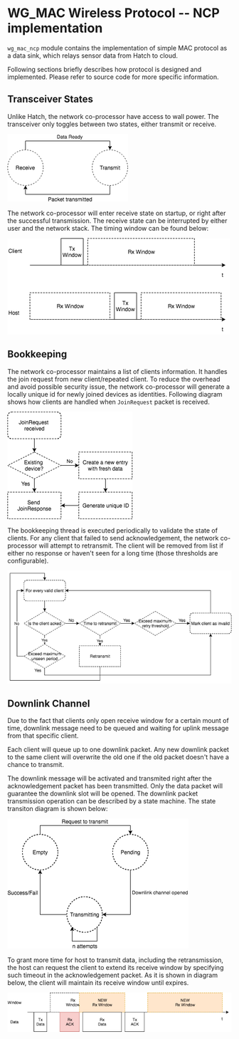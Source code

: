 # WG_MAC Wireless Protocol -- NCP implementation

`wg_mac_ncp` module contains the implementation of simple MAC protocol as a data sink, which relays
sensor data from Hatch to cloud. 

Following sections briefly describes how protocol is designed and implemented. Please refer to source
code for more specific information.

Transceiver States
-------------
Unlike Hatch, the network co-processor have access to wall power. The transceiver only toggles between two
states, either transmit or receive. 

![transceiver_state_ncp](../../resources/transceiver_state_ncp.png)

The network co-processor will enter receive state on startup, or right after the successful transmission. 
The receive state can be interrupted by either user and the network stack. The timing window can be found below:

![receive_window](../../resources/receive_window.png)

Bookkeeping
-----------
The network co-processor maintains a list of clients information. It handles the join request from new client/repeated
client. To reduce the overhead and avoid possible security issue, the network co-processor will generate a locally unique
id for newly joined devices as identities. Following diagram shows how clients are handled when `JoinRequest` packet is
received. 

![ncp_accepts_clients](../../resources/ncp_accepts_clients.png)

The bookkeeping thread is executed periodically to validate the state of clients. For any client that failed to 
send acknowledgement, the network co-processor will attempt to retransmit. The client will be removed from list
if either no response or haven't seen for a long time (those thresholds are configurable). 

![ncp_bookkeeping](../../resources/ncp_bookkeeping.png)

Downlink Channel
----------------
Due to the fact that clients only open receive window for a certain mount of time, downlink message need to be queued 
and waiting for uplink message from that specific client. 

Each client will queue up to one downlink packet. Any new downlink packet to the same client will overwrite the old one
if the old packet doesn't have a chance to transmit. 

The downlink message will be activated and transmited right after the acknowledgement packet has been transmitted. Only
the data packet will guarantee the downlink slot will be opened. The downlink packet transmission operation can be described 
by a state machine. The state transiton diagram is shown below:

![downlink_states](../../resources/downlink_states.png)

To grant more time for host to transmit data, including the retransmission, the host can request the client to extend
its receive window by specifying such timeout in the acknowledgement packet. As it is shown in diagram below, the client
will maintain its receive window until expires.

![configurable_receive_window](../../resources/configurable_rx_window.png)
